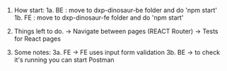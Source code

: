 1. How start:
  1a. BE : move to dxp-dinosaur-be folder and do 'npm start'
  1b. FE : move to dxp-dinosaur-fe folder and do 'npm start'

2. Things left to do.
   -> Navigate between pages (REACT Router)
   -> Tests for React pages

3. Some notes:
  3a. FE
    -> FE uses input form validation
  3b. BE
    -> to check it's running you can start Postman
